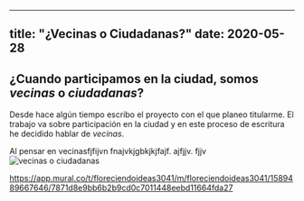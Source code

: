 
<html>
  <body>
    
<style>
body { background-image: url("images/floresfondo7.png");} 
    
</style>
---
title: "¿Vecinas o Ciudadanas?"
date: 2020-05-28
---



## ¿Cuando participamos en la ciudad, somos *vecinas* o *ciudadanas*?

Desde hace algún tiempo escribo el proyecto con el que planeo titularme. 
El trabajo va sobre participación en la ciudad y en este proceso de escritura he decidido hablar de *vecinas*.

Al pensar en vecinasfjfijvn
fnajvkjgbkjkjfajf. ajfjjv. fjjv
![vecinas o ciudadanas](https://user-images.githubusercontent.com/66037367/83172191-d9782380-a0dc-11ea-819d-10627e85aa83.png)

https://app.mural.co/t/floreciendoideas3041/m/floreciendoideas3041/1589489667646/7871d8e9bb6b2b9cd0c7011448eebd11664fda27

  </body>
</html>  
